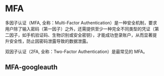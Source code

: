 # MFA

多因子认证（MFA, 全称：Multi-Factor Authentication）是一种安全机制，要求用户除了输入密码（第一因子）之外，还需提供至少一种完全不同类型的凭证（第二因子，如手机验证码、生物识别或安全密钥），才能成功登录账户，从而显著提升安全性，防止因密码泄露导致的数据泄露。

双因子认证（2FA, 全称：Two-Factor Authentication）是最常见的 MFA。

## MFA-googleauth

